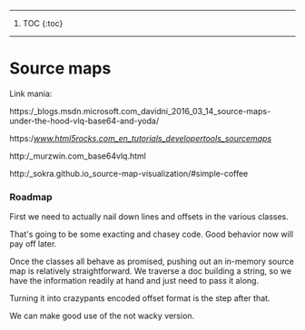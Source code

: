 ------
1. TOC
{:toc}
------
# Source maps

Link mania:


https:/_blogs.msdn.microsoft.com_davidni_2016_03_14_source-maps-under-the-hood-vlq-base64-and-yoda/


https:/_www.html5rocks.com_en_tutorials_developertools_sourcemaps_


http:/_murzwin.com_base64vlq.html


http:/_sokra.github.io_source-map-visualization/#simple-coffee


### Roadmap

First we need to actually nail down lines and offsets in the various classes.


That's going to be some exacting and chasey code.  Good behavior now will pay off
later. 


Once the classes all behave as promised, pushing out an in-memory source map
is relatively straightforward.  We traverse a doc building a string, so we 
have the information readily at hand and just need to pass it along.


Turning it into crazypants encoded offset format is the step after that. 


We can make good use of the not wacky version.
